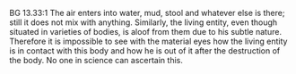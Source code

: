 BG 13.33:1	The air enters into water, mud, stool and whatever else is there; still it does not mix with anything. Similarly, the living entity, even though situated in varieties of bodies, is aloof from them due to his subtle nature. Therefore it is impossible to see with the material eyes how the living entity is in contact with this body and how he is out of it after the destruction of the body. No one in science can ascertain this.
